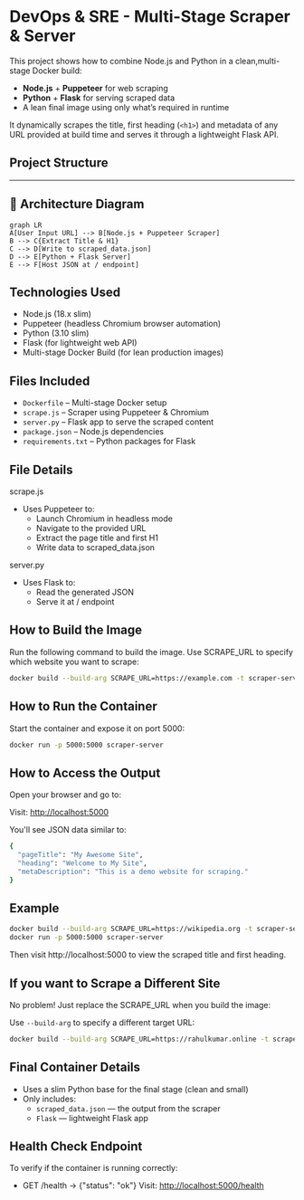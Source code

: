 # DevOps & SRE - Multi-Stage Scraper & Server

This project shows how to combine Node.js and Python in a clean,multi-stage Docker build:

- **Node.js** + **Puppeteer** for web scraping
- **Python** + **Flask** for serving scraped data
- A lean final image using only what’s required in runtime

It dynamically scrapes the title, first heading (`<h1>`) and metadata of any URL provided at build time and serves it through a lightweight Flask API.

## Project Structure
---

## 📸 Architecture Diagram

```mermaid
graph LR
A[User Input URL] --> B[Node.js + Puppeteer Scraper]
B --> C{Extract Title & H1}
C --> D[Write to scraped_data.json]
D --> E[Python + Flask Server]
E --> F[Host JSON at / endpoint]
```

## Technologies Used
- Node.js (18.x slim)
- Puppeteer (headless Chromium browser automation)
- Python (3.10 slim)
- Flask (for lightweight web API)
- Multi-stage Docker Build (for lean production images)

## Files Included

- `Dockerfile` – Multi-stage Docker setup
- `scrape.js` – Scraper using Puppeteer & Chromium
- `server.py` – Flask app to serve the scraped content
- `package.json` – Node.js dependencies
- `requirements.txt` – Python packages for Flask

## File Details
scrape.js
- Uses Puppeteer to:
  - Launch Chromium in headless mode
  - Navigate to the provided URL
  - Extract the page title and first H1
  - Write data to scraped_data.json

server.py
- Uses Flask to:
  - Read the generated JSON
  - Serve it at / endpoint

## How to Build the Image
Run the following command to build the image.
Use SCRAPE_URL to specify which website you want to scrape:
```bash
docker build --build-arg SCRAPE_URL=https://example.com -t scraper-server .
```

## How to Run the Container
Start the container and expose it on port 5000:
```bash
docker run -p 5000:5000 scraper-server
```

## How to Access the Output
Open your browser and go to:

Visit: [http://localhost:5000](http://localhost:5000)

You'll see JSON data similar to:

```bash
{
  "pageTitle": "My Awesome Site",
  "heading": "Welcome to My Site",
  "metaDescription": "This is a demo website for scraping."
}
```

## Example
```bash
docker build --build-arg SCRAPE_URL=https://wikipedia.org -t scraper-server .
docker run -p 5000:5000 scraper-server
```
Then visit http://localhost:5000 to view the scraped title and first heading.


## If you want to Scrape a Different Site
No problem! Just replace the SCRAPE_URL when you build the image:

Use `--build-arg` to specify a different target URL:

```bash
docker build --build-arg SCRAPE_URL=https://rahulkumar.online -t scraper-server .
```


## Final Container Details

- Uses a slim Python base for the final stage (clean and small)
- Only includes:
  - `scraped_data.json` — the output from the scraper
  - `Flask` — lightweight Flask app

## Health Check Endpoint

To verify if the container is running correctly:

- GET /health → {"status": "ok"}
Visit: [http://localhost:5000/health](http://localhost:5000/health)
